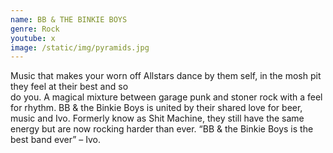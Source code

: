 ```yaml
---
name: BB & THE BINKIE BOYS
genre: Rock
youtube: x
image: /static/img/pyramids.jpg
---
```

<!--StartFragment-->

Music that makes your worn off Allstars dance by them self, in the mosh pit they feel at their best and so\
do you. A magical mixture between garage punk and stoner rock with a feel for rhythm. BB & the Binkie Boys is united by their shared love for beer, music and Ivo. Formerly know as Shit Machine, they still have the same energy but are now rocking harder than ever. “BB & the Binkie Boys is the best band ever” – Ivo.

<!--EndFragment-->